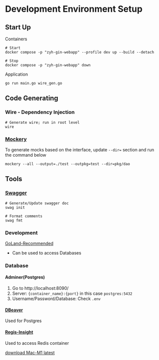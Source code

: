 # Development Environment Setup

## Start Up

Containers

```shell
# Start
docker compose -p "zyh-gin-webapp" --profile dev up --build --detach
```

```shell
# Stop
docker compose -p "zyh-gin-webapp" down
```

Application

```shell
go run main.go wire_gen.go
```

## Code Generating

### Wire - Dependency Injection

```shell
# Generate wire; run in root level 
wire
```

### [Mockery](https://github.com/vektra/mockery)

To generate mocks based on the interface, update `--dir=` section and run the command below

```shell
mockery --all --output=./test --outpkg=test --dir=pkg/dao
```

## Tools

### [Swagger](http://localhost:8080/swagger/index.html)

```shell
# Generate/Update swagger doc
swag init
```

```shell
# Format comments
swag fmt
```

###  

### Development

[GoLand-Recommended](https://www.jetbrains.com/go/)

- Can be used to access Databases

### Database

#### Adminer(Postgres)

1. Go to http://localhost:8090/
2. Server: `{container_name}:{port}` in this case `postgres:5432`
3. Username/Password/Database: Check `.env`

#### [DBeaver](https://dbeaver.io/)

Used for Postgres

#### [Regis-Insight](https://redis.com/redis-enterprise/redis-insight/)

Used to access Redis container

[download Mac-M1 latest](https://download.redisinsight.redis.com/latest/RedisInsight-v2-mac-arm64.dmg)
